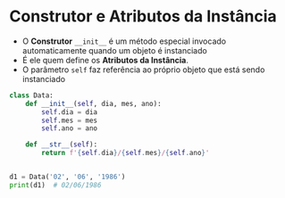 # Construtor e Atributos da Instância


- O **Construtor** ``__init__`` é um método especial invocado automaticamente quando um objeto é instanciado 
- É ele quem define os **Atributos da Instância**.
- O parâmetro ``self`` faz referência ao próprio objeto que está sendo instanciado


````python
class Data:
    def __init__(self, dia, mes, ano):
        self.dia = dia
        self.mes = mes
        self.ano = ano

    def __str__(self):
        return f'{self.dia}/{self.mes}/{self.ano}'


d1 = Data('02', '06', '1986')
print(d1)  # 02/06/1986
````